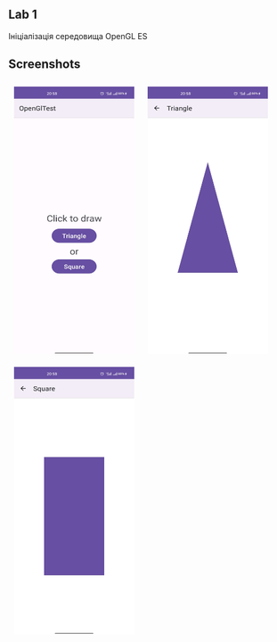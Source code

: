 ## Lab 1

Ініціалізація середовища OpenGL ES

## Screenshots

[<img src="/readme/home.jpg" width="216" height="480" hspace="10" vspace="10" alignment="left">](/readme/home.jpg)
[<img src="/readme/triangle.jpg" width="216" height="480" hspace="10" vspace="10" alignment="left">](/readme/triangle.jpg)
[<img src="/readme/square.jpg" width="216" height="480" hspace="10" vspace="10" alignment="left">](/readme/square.jpg)
